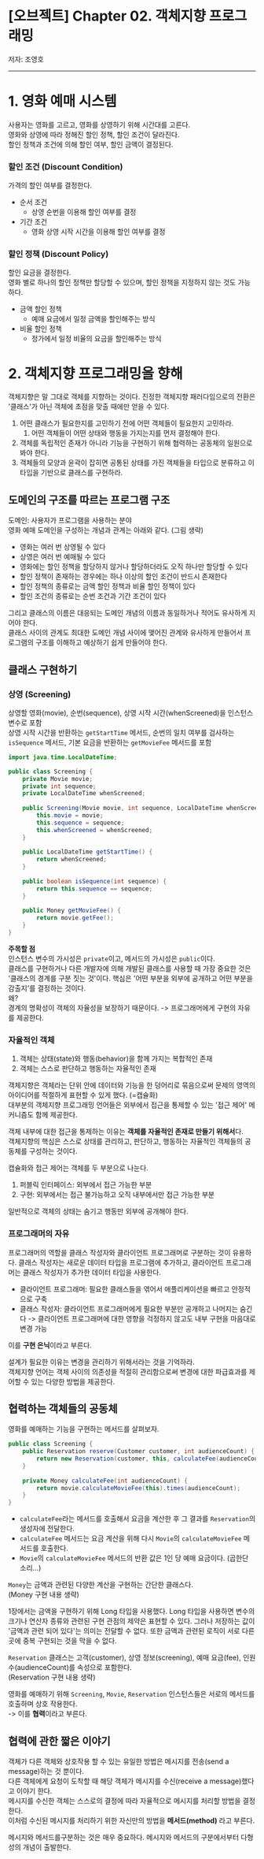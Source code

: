 # [오브젝트] Chapter 02. 객체지향 프로그래밍
저자: 조영호

---

# 1. 영화 예매 시스템
사용자는 영화를 고르고, 영화를 상영하기 위해 시간대를 고른다.   
영화와 상영에 따라 정해진 할인 정책, 할인 조건이 달라진다.   
할인 정책과 조건에 의해 할인 여부, 할인 금액이 결정된다.   

### 할인 조건 (Discount Condition)
가격의 할인 여부를 결정한다.
- 순서 조건
  - 상영 순번을 이용해 할인 여부를 결정
- 기간 조건
  - 영화 상영 시작 시간을 이용해 할인 여부를 결정

### 할인 정책 (Discount Policy)
할인 요금을 결정한다.   
영화 별로 하나의 할인 정책만 할당할 수 있으며, 할인 정책을 지정하지 않는 것도 가능하다.
- 금액 할인 정책
  - 예매 요금에서 일정 금액을 할인해주는 방식
- 비율 할인 정책
  - 정가에서 일정 비율의 요금을 할인해주는 방식

# 2. 객체지향 프로그래밍을 향해
객체지향은 말 그대로 객체를 지향하는 것이다. 진정한 객체지향 패러다임으로의 전환은 '클래스'가 아닌 객체에 초점을 맞출 때에만 얻을 수 있다.
1. 어떤 클래스가 필요한지를 고민하기 전에 어떤 객체들이 필요한지 고민하라.
   1. 어떤 객체들이 어떤 상태와 행동을 가지는지를 먼저 결정해야 한다.
2. 객체를 독립적인 존재가 아니라 기능을 구현하기 위해 협력하는 공동체의 일원으로 봐야 한다. 
3. 객체들의 모양과 윤곽이 잡히면 공통된 상태를 가진 객체들을 타입으로 분류하고 이 타입을 기반으로 클래스를 구현하라.

## 도메인의 구조를 따르는 프로그램 구조
도메인: 사용자가 프로그램을 사용하는 분야   
영화 예매 도메인을 구성하는 개념과 관계는 아래와 같다. (그림 생략)
- 영화는 여러 번 상영될 수 있다
- 상영은 여러 번 예매될 수 있다
- 영화에는 할인 정책을 할당하지 않거나 할당하더라도 오직 하나만 할당할 수 있다
- 할인 정책이 존재하는 경우에는 하나 이상의 할인 조건이 반드시 존재한다
- 할인 정책의 종류로는 금액 할인 정책과 비율 할인 정책이 있다
- 할인 조건의 종류로는 순번 조건과 기간 조건이 있다

그리고 클래스의 이름은 대응되는 도메인 개념의 이름과 동일하거나 적어도 유사하게 지어야 한다.    
클래스 사이의 관계도 최대한 도메인 개념 사이에 맺어진 관계와 유사하게 만들어서 프로그램의 구조를 이해하고 예상하기 쉽게 만들어야 한다.

## 클래스 구현하기
### 상영 (Screening)
상영할 영화(movie), 순번(sequence), 상영 시작 시간(whenScreened)을 인스턴스 변수로 포함   
상영 시작 시간을 반환하는 `getStartTime` 메서드, 순번의 일치 여부를 검사하는 `isSequence` 메서드, 기본 요금을 반환하는 `getMovieFee` 메서드를 포함

```java
import java.time.LocalDateTime;

public class Screening {
    private Movie movie;
    private int sequence;
    private LocalDateTime whenScreened;
    
    public Screening(Movie movie, int sequence, LocalDateTime whenScreened) {
        this.movie = movie;
        this.sequence = sequence;
        this.whenScreened = whenScreened;
    }
    
    public LocalDateTime getStartTime() {
        return whenScreened;
    }
    
    public boolean isSequence(int sequence) {
        return this.sequence == sequence;
    }
    
    public Money getMovieFee() {
        return movie.getFee();
    }
}
```

**주목할 점**   
인스턴스 변수의 가시성은 `private`이고, 메서드의 가시성은 `public`이다.   
클래스를 구현하거나 다른 개발자에 의해 개발된 클래스를 사용할 때 가장 중요한 것은 '클래스의 경계를 구분 짓는 것'이다.
핵심은 '어떤 부분을 외부에 공개하고 어떤 부분을 감출지'를 결정하는 것이다.   
왜?   
경계의 명확성이 객체의 자율성을 보장하기 때문이다. -> 프로그래머에게 구현의 자유를 제공한다.

### 자율적인 객체
1. 객체는 상태(state)와 행동(behavior)을 함께 가지는 복합적인 존재
2. 객체는 스스로 판단하고 행동하는 자율적인 존재

객체지향은 객체라는 단위 안에 데이터와 기능을 한 덩어리로 묶음으로써 문제의 영역의 아이디어를 적절하게 표현할 수 있게 했다. (=캡슐화)   
대부분의 객체지향 프로그래밍 언어들은 외부에서 접근을 통제할 수 있는 '접근 제어' 메커니즘도 함께 제공한다.

객체 내부에 대한 접근을 통제하는 이유는 **객체를 자율적인 존재로 만들기 위해서**다.   
객체지향의 핵심은 스스로 상태를 관리하고, 판단하고, 행동하는 자율적인 객체들의 공동체를 구성하는 것이다.

캡슐화와 접근 제어는 객체를 두 부분으로 나눈다.
1. 퍼블릭 인터페이스: 외부에서 접근 가능한 부분
2. 구현: 외부에서는 접근 불가능하고 오직 내부에서만 접근 가능한 부분

일반적으로 객체의 상태는 숨기고 행동만 외부에 공개해야 한다.

### 프로그래머의 자유
프로그래머의 역할을 클래스 작성자와 클라이언트 프로그래머로 구분하는 것이 유용하다. 
클래스 작성자는 새로운 데이터 타입을 프로그램에 추가하고, 클라이언트 프로그래머는 클래스 작성자가 추가한 데이터 타입을 사용한다.

* 클라이언트 프로그래머: 필요한 클래스들을 엮어서 애플리케이션을 빠르고 안정적으로 구축
* 클래스 작성자: 클라이언트 프로그래머에게 필요한 부분만 공개하고 나머지는 숨긴다 -> 클라이언트 프로그래머에 대한 영향을 걱정하지 않고도 내부 구현을 마음대로 변경 가능

이를 **구현 은닉**이라고 부른다.

설계가 필요한 이유는 변경을 관리하기 위해서라는 것을 기억하라.   
객체지향 언어는 객체 사이의 의존성을 적절히 관리함으로써 변경에 대한 파급효과를 제어할 수 있는 다양한 방법을 제공한다.

## 협력하는 객체들의 공동체
영화를 예매하는 기능을 구현하는 메서드를 살펴보자.
```java
public class Screening {
    public Reservation reserve(Customer customer, int audienceCount) {
        return new Reservation(customer, this, calculateFee(audienceCount), audienceCount);
    }
    
    private Money calculateFee(int audienceCount) {
        return movie.calculateMovieFee(this).times(audienceCount);
    }
}
```
- `calculateFee`라는 메서드를 호출해서 요금을 계산한 후 그 결과를 `Reservation`의 생성자에 전달한다.
- `calculateFee` 메서드는 요금 계산을 위해 다시 `Movie`의 `calculateMovieFee` 메서드를 호출한다.
- `Movie`의 `calculateMovieFee` 메서드의 반환 값은 1인 당 예매 요금이다. (곱한단 소리...)

`Money`는 금액과 관련된 다양한 계산을 구현하는 간단한 클래스다.   
(Money 구현 내용 생략)   

1장에서는 금액을 구현하기 위해 Long 타입을 사용했다. Long 타입을 사용하면 변수의 크기나 연산자 종류와 관련된 구현 관점의 제약은 표현할 수 있다.
그러나 저장하는 값이 '금액과 관련 되어 있다'는 의미는 전달할 수 없다. 또한 금액과 관련된 로직이 서로 다른 곳에 중복 구현되는 것을 막을 수 없다.

`Reservation` 클래스는 고객(customer), 상영 정보(screening), 예매 요금(fee), 인원 수(audienceCount)를 속성으로 포함한다.   
(Reservation 구현 내용 생략)   

영화를 예매하기 위해 `Screening`, `Movie`, `Reservation` 인스턴스들은 서로의 메서드를 호출하며 상호 작용한다.   
-> 이를 **협력**이라고 부른다.

## 협력에 관한 짧은 이야기
객체가 다른 객체와 상호작용 할 수 있는 유일한 방법은 메시지를 전송(send a message)하는 것 뿐이다.   
다른 객체에게 요청이 도착할 때 해당 객체가 메시지를 수신(receive a message)했다고 이야기 한다.   
메시지를 수신한 객체는 스스로의 결정에 따라 자율적으로 메시지를 처리할 방법을 결정한다.   
이처럼 수신된 메시지를 처리하기 위한 자신만의 방법을 **메서드(method)** 라고 부른다.

메시지와 메서드를구분하는 것은 매우 중요하다. 메시지와 메서드의 구분에서부터 다형성의 개념이 출발한다.
